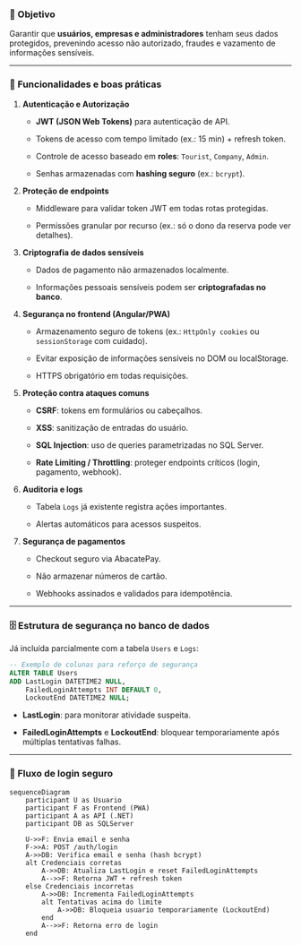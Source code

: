 ### 🎯 Objetivo

Garantir que **usuários, empresas e administradores** tenham seus dados protegidos, prevenindo acesso não autorizado, fraudes e vazamento de informações sensíveis.

---

### 🔑 Funcionalidades e boas práticas

1. **Autenticação e Autorização**
    
    - **JWT (JSON Web Tokens)** para autenticação de API.
        
    - Tokens de acesso com tempo limitado (ex.: 15 min) + refresh token.
        
    - Controle de acesso baseado em **roles**: `Tourist`, `Company`, `Admin`.
        
    - Senhas armazenadas com **hashing seguro** (ex.: `bcrypt`).
        
2. **Proteção de endpoints**
    
    - Middleware para validar token JWT em todas rotas protegidas.
        
    - Permissões granular por recurso (ex.: só o dono da reserva pode ver detalhes).
        
3. **Criptografia de dados sensíveis**
    
    - Dados de pagamento não armazenados localmente.
        
    - Informações pessoais sensíveis podem ser **criptografadas no banco**.
        
4. **Segurança no frontend (Angular/PWA)**
    
    - Armazenamento seguro de tokens (ex.: `HttpOnly cookies` ou `sessionStorage` com cuidado).
        
    - Evitar exposição de informações sensíveis no DOM ou localStorage.
        
    - HTTPS obrigatório em todas requisições.
        
5. **Proteção contra ataques comuns**
    
    - **CSRF**: tokens em formulários ou cabeçalhos.
        
    - **XSS**: sanitização de entradas do usuário.
        
    - **SQL Injection**: uso de queries parametrizadas no SQL Server.
        
    - **Rate Limiting / Throttling**: proteger endpoints críticos (login, pagamento, webhook).
        
6. **Auditoria e logs**
    
    - Tabela `Logs` já existente registra ações importantes.
        
    - Alertas automáticos para acessos suspeitos.
        
7. **Segurança de pagamentos**
    
    - Checkout seguro via AbacatePay.
        
    - Não armazenar números de cartão.
        
    - Webhooks assinados e validados para idempotência.

---

### 🗄️ Estrutura de segurança no banco de dados

Já incluída parcialmente com a tabela `Users` e `Logs`:

```sql
-- Exemplo de colunas para reforço de segurança
ALTER TABLE Users
ADD LastLogin DATETIME2 NULL,
    FailedLoginAttempts INT DEFAULT 0,
    LockoutEnd DATETIME2 NULL;
```
- **LastLogin**: para monitorar atividade suspeita.
    
- **FailedLoginAttempts** e **LockoutEnd**: bloquear temporariamente após múltiplas tentativas falhas.

---

### 🧩 Fluxo de login seguro


```mermaid
sequenceDiagram
    participant U as Usuario
    participant F as Frontend (PWA)
    participant A as API (.NET)
    participant DB as SQLServer

    U->>F: Envia email e senha
    F->>A: POST /auth/login
    A->>DB: Verifica email e senha (hash bcrypt)
    alt Credenciais corretas
        A->>DB: Atualiza LastLogin e reset FailedLoginAttempts
        A-->>F: Retorna JWT + refresh token
    else Credenciais incorretas
        A->>DB: Incrementa FailedLoginAttempts
        alt Tentativas acima do limite
            A->>DB: Bloqueia usuario temporariamente (LockoutEnd)
        end
        A-->>F: Retorna erro de login
    end
```